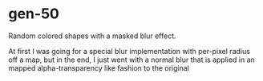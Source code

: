 # gen-50

Random colored shapes with a masked blur effect.

At first I was going for a special blur implementation with per-pixel radius off a map, but in the end, I just went with a normal
blur that is applied in an mapped alpha-transparency like fashion to the original 
